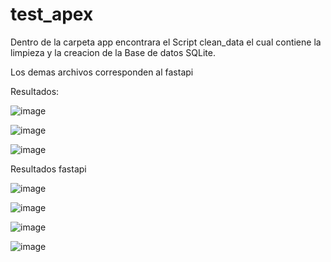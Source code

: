 # test_apex

Dentro de la carpeta app encontrara el Script clean_data el cual contiene la limpieza y la creacion de la Base de datos SQLite.

Los demas archivos corresponden al fastapi

Resultados:

![image](https://github.com/user-attachments/assets/af1692c8-fbbf-4f57-888c-be57db4c3a07)

![image](https://github.com/user-attachments/assets/f47dd258-856e-4719-9c69-078ac927fd50)

![image](https://github.com/user-attachments/assets/6f932926-009a-4955-8628-ee71619c7f70)


Resultados fastapi

![image](https://github.com/user-attachments/assets/bdc2dd25-5353-4ab6-98a8-109310426cc9)

![image](https://github.com/user-attachments/assets/8b6a5a07-98c9-4869-aa91-6704860fc195)

![image](https://github.com/user-attachments/assets/9d14c551-ae39-470b-a7f6-a79dc56c11ff)

![image](https://github.com/user-attachments/assets/72cfe251-baf1-4488-9dd4-092032361a60)

